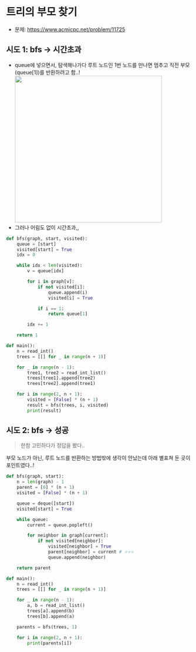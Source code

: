 # 트리의 부모 찾기

- 문제: https://www.acmicpc.net/problem/11725

## 시도 1: bfs -> 시간초과

- queue에 넣으면서, 탐색해나가다 루트 노드인 1번 노드를 만나면 멈추고 직전 부모(queue[1])를 반환하려고 함..!
  <img width="400" src="https://github.com/zzang-sogumm/algorithm-study/assets/97719273/2265bb43-6828-4d94-9c40-3d935666b0ae" />
- 그러나 어림도 없이 시간초과,,
  <br />

```py
def bfs(graph, start, visited):
    queue = [start]
    visited[start] = True
    idx = 0

    while idx < len(visited):
        v = queue[idx]

        for i in graph[v]:
            if not visited[i]:
                queue.append(i)
                visited[i] = True

            if i == 1:
                return queue[1]

        idx += 1

    return 1

def main():
    n = read_int()
    trees = [[] for _ in range(n + 1)]

    for _ in range(n - 1):
        tree1, tree2 = read_int_list()
        trees[tree1].append(tree2)
        trees[tree2].append(tree1)

    for i in range(2, n + 1):
        visited = [False] * (n + 1)
        result = bfs(trees, i, visited)
        print(result)
```

## 시도 2: bfs -> 성공

> 한참 고민하다가 정답을 봤다..

부모 노드가 아닌, 루트 노드를 반환하는 방법밖에 생각이 안났는데 아래 별표쳐 둔 곳이 포인트였다..!

```py
def bfs(graph, start):
    n = len(graph) - 1
    parent = [0] * (n + 1)
    visited = [False] * (n + 1)

    queue = deque([start])
    visited[start] = True

    while queue:
        current = queue.popleft()

        for neighbor in graph[current]:
            if not visited[neighbor]:
                visited[neighbor] = True
                parent[neighbor] = current # ⭐️⭐️⭐️
                queue.append(neighbor)

    return parent

def main():
    n = read_int()
    trees = [[] for _ in range(n + 1)]

    for _ in range(n - 1):
        a, b = read_int_list()
        trees[a].append(b)
        trees[b].append(a)

    parents = bfs(trees, 1)

    for i in range(2, n + 1):
        print(parents[i])
```
